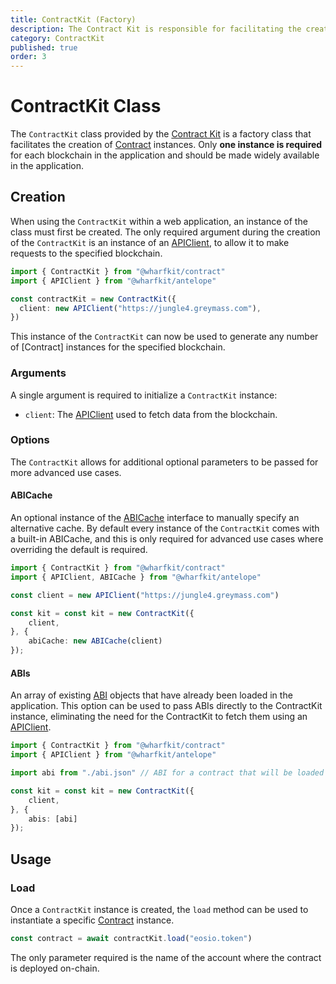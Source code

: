 ```yaml
---
title: ContractKit (Factory)
description: The Contract Kit is responsible for facilitating the creation of Contract instances through the load method.
category: ContractKit
published: true
order: 3
---
```


# ContractKit Class

The `ContractKit` class provided by the [Contract Kit](/docs/contract-kit) is a factory class that facilitates the creation of [Contract](/docs/contract-kit/contract) instances. Only **one instance is required** for each blockchain in the application and should be made widely available in the application.

## Creation

When using the `ContractKit` within a web application, an instance of the class must first be created. The only required argument during the creation of the `ContractKit` is an instance of an [APIClient](/docs/antelope/api-client), to allow it to make requests to the specified blockchain.

```typescript
import { ContractKit } from "@wharfkit/contract"
import { APIClient } from "@wharfkit/antelope"

const contractKit = new ContractKit({
  client: new APIClient("https://jungle4.greymass.com"),
})
```

This instance of the `ContractKit` can now be used to generate any number of [Contract] instances for the specified blockchain.

### Arguments

A single argument is required to initialize a `ContractKit` instance:

- `client`: The [APIClient](/docs/antelope/api-client) used to fetch data from the blockchain.

### Options

The `ContractKit` allows for additional optional parameters to be passed for more advanced use cases.

#### ABICache

An optional instance of the [ABICache](/docs/antelope/abi-cache-interface) interface to manually specify an alternative cache. By default every instance of the `ContractKit` comes with a built-in ABICache, and this is only required for advanced use cases where overriding the default is required.

```typescript
import { ContractKit } from "@wharfkit/contract"
import { APIClient, ABICache } from "@wharfkit/antelope"

const client = new APIClient("https://jungle4.greymass.com")

const kit = const kit = new ContractKit({
    client,
}, {
    abiCache: new ABICache(client)
});
```

#### ABIs

An array of existing [ABI](/docs/antelope/abi) objects that have already been loaded in the application. This option can be used to pass ABIs directly to the ContractKit instance, eliminating the need for the ContractKit to fetch them using an [APIClient](/docs/antelope/api-client).

```typescript
import { ContractKit } from "@wharfkit/contract"
import { APIClient } from "@wharfkit/antelope"

import abi from "./abi.json" // ABI for a contract that will be loaded

const kit = const kit = new ContractKit({
    client,
}, {
    abis: [abi]
});
```

## Usage

### Load

Once a `ContractKit` instance is created, the `load` method can be used to instantiate a specific [Contract](/docs/contract-kit/contract) instance.

```typescript
const contract = await contractKit.load("eosio.token")
```

The only parameter required is the name of the account where the contract is deployed on-chain.
